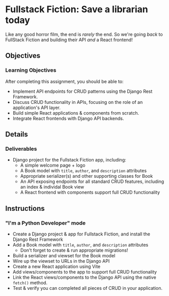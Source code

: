 # Fullstack Fiction: Save a librarian today

Like any good horror film, the end is _rarely_ the end. So we're going _back_ to FullStack Fiction and building their API _and_ a React frontend!

## Objectives

### Learning Objectives

After completing this assignment, you should be able to:

- Implement API endpoints for CRUD patterns using the Django Rest Framework.
- Discuss CRUD functionality in APIs, focusing on the role of an application's API layer.
- Build simple React applications & components from scratch.
- Integrate React frontends with Django API backends.

## Details

### Deliverables

- Django project for the Fullstack Fiction app, including:
  - A simple welcome page + logo
  - A Book model with `title`, `author`, and `description` attributes
  - Appropriate serializer(s) and other supporting classes for Book
  - An API exposing endpoints for all standard CRUD features, including an index & individal Book view
  - A React frontend with components support full CRUD functionality

## Instructions

### "I'm a Python Developer" mode

- Create a Django project & app for Fullstack Fiction, and install the Django Rest Framework
- Add a Book model with `title`, `author`, and `description` attributes
  - Don't forget to create & run appropriate migrations!
- Build a serializer and viewset for the Book model
- Wire up the viewset to URLs in the Django API
- Create a new React application using Vite
- Add views/components to the app to support full CRUD functionality
- Link the React views/components to the Django API using the native `fetch()` method.
- Test & verify you can completed all pieces of CRUD in your application.
